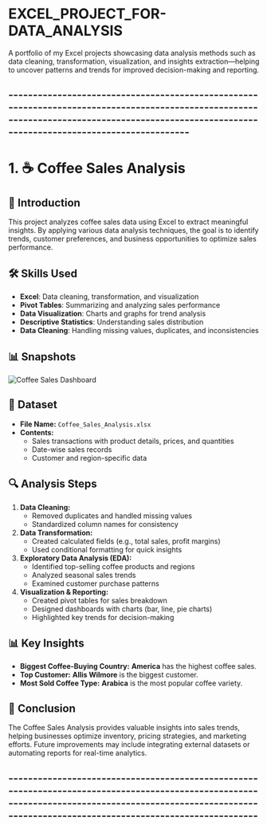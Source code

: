 # EXCEL_PROJECT_FOR-DATA_ANALYSIS
A portfolio of my Excel projects showcasing data analysis methods such as data cleaning, transformation, visualization, and insights extraction—helping to uncover patterns and trends for improved decision-making and reporting.  
## ----------------------------------------------------------------------------------------------------------------------------------------------------------------------------------------------
# 1. ☕ Coffee Sales Analysis

## 📌 Introduction  
This project analyzes coffee sales data using Excel to extract meaningful insights. By applying various data analysis techniques, the goal is to identify trends, customer preferences, and business opportunities to optimize sales performance.  

## 🛠️ Skills Used  
- **Excel**: Data cleaning, transformation, and visualization  
- **Pivot Tables**: Summarizing and analyzing sales performance  
- **Data Visualization**: Charts and graphs for trend analysis  
- **Descriptive Statistics**: Understanding sales distribution  
- **Data Cleaning**: Handling missing values, duplicates, and inconsistencies
## 📊 Snapshots
![Coffee Sales Dashboard](https://i.imgur.com/QkJxATW.png)

## 📂 Dataset  
- **File Name:** `Coffee_Sales_Analysis.xlsx`  
- **Contents:**  
  - Sales transactions with product details, prices, and quantities  
  - Date-wise sales records  
  - Customer and region-specific data  

## 🔍 Analysis Steps  
1. **Data Cleaning:**  
   - Removed duplicates and handled missing values  
   - Standardized column names for consistency  
2. **Data Transformation:**  
   - Created calculated fields (e.g., total sales, profit margins)  
   - Used conditional formatting for quick insights  
3. **Exploratory Data Analysis (EDA):**  
   - Identified top-selling coffee products and regions  
   - Analyzed seasonal sales trends  
   - Examined customer purchase patterns  
4. **Visualization & Reporting:**  
   - Created pivot tables for sales breakdown  
   - Designed dashboards with charts (bar, line, pie charts)  
   - Highlighted key trends for decision-making  

## 📊 Key Insights  
- **Biggest Coffee-Buying Country:** **America** has the highest coffee sales.  
- **Top Customer:** **Allis Wilmore** is the biggest customer.  
- **Most Sold Coffee Type:** **Arabica** is the most popular coffee variety.  

## 🏁 Conclusion  
The Coffee Sales Analysis provides valuable insights into sales trends, helping businesses optimize inventory, pricing strategies, and marketing efforts. Future improvements may include integrating external datasets or automating reports for real-time analytics.  

## ------------------------------------------------------------------------------------------------------------------------------------------------------------------------------------------------------------
